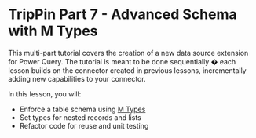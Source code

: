 # TripPin Part 7 - Advanced Schema with M Types

This multi-part tutorial covers the creation of a new data source extension for Power Query. The tutorial is meant to be done sequentially � each lesson builds on the connector created in previous lessons, incrementally adding new capabilities to your connector. 

In this lesson, you will:

* Enforce a table schema using [M Types](https://msdn.microsoft.com/library/mt809131.aspx)
* Set types for nested records and lists
* Refactor code for reuse and unit testing
